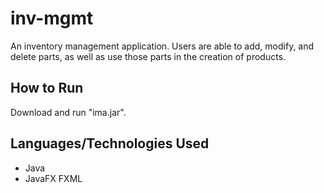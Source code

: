 # inv-mgmt
An inventory management application. Users are able to add, modify, and delete parts, as well as use those parts in the creation of products.

## How to Run
Download and run "ima.jar".

## Languages/Technologies Used
- Java
- JavaFX FXML
